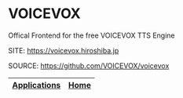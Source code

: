 # VOICEVOX

 Offical Frontend for the free VOICEVOX TTS Engine

 SITE: https://voicevox.hiroshiba.jp

 SOURCE: https://github.com/VOICEVOX/voicevox

 | [Applications](https://portable-linux-apps.github.io/apps.html) | [Home](https://portable-linux-apps.github.io)
 | --- | --- |
